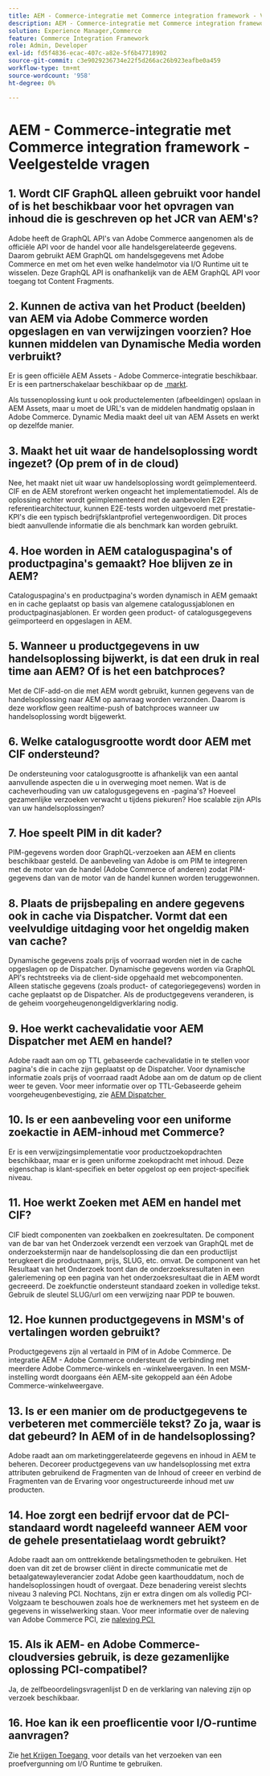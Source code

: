 ```yaml
---
title: AEM - Commerce-integratie met Commerce integration framework - Veelgestelde vragen
description: AEM - Commerce-integratie met Commerce integration framework - Veelgestelde vragen
solution: Experience Manager,Commerce
feature: Commerce Integration Framework
role: Admin, Developer
exl-id: fd5f4836-ecac-407c-a82e-5f6b47718902
source-git-commit: c3e9029236734e22f5d266ac26b923eafbe0a459
workflow-type: tm+mt
source-wordcount: '958'
ht-degree: 0%

---
```


# AEM - Commerce-integratie met Commerce integration framework - Veelgestelde vragen

## 1. Wordt CIF GraphQL alleen gebruikt voor handel of is het beschikbaar voor het opvragen van inhoud die is geschreven op het JCR van AEM&#39;s?

Adobe heeft de GraphQL API&#39;s van Adobe Commerce aangenomen als de officiële API voor de handel voor alle handelsgerelateerde gegevens. Daarom gebruikt AEM GraphQL om handelsgegevens met Adobe Commerce en met om het even welke handelmotor via I/O Runtime uit te wisselen. Deze GraphQL API is onafhankelijk van de AEM GraphQL API voor toegang tot Content Fragments.

## 2. Kunnen de activa van het Product (beelden) van AEM via Adobe Commerce worden opgeslagen en van verwijzingen voorzien? Hoe kunnen middelen van Dynamische Media worden verbruikt?

Er is geen officiële AEM Assets - Adobe Commerce-integratie beschikbaar. Er is een partnerschakelaar beschikbaar op de [&#x200B; markt &#x200B;](https://marketplace.magento.com/partner/bounteous_ecomm).

Als tussenoplossing kunt u ook productelementen (afbeeldingen) opslaan in AEM Assets, maar u moet de URL&#39;s van de middelen handmatig opslaan in Adobe Commerce. Dynamic Media maakt deel uit van AEM Assets en werkt op dezelfde manier.

## 3. Maakt het uit waar de handelsoplossing wordt ingezet? (Op prem of in de cloud)

Nee, het maakt niet uit waar uw handelsoplossing wordt geïmplementeerd. CIF en de AEM storefront werken ongeacht het implementatiemodel. Als de oplossing echter wordt geïmplementeerd met de aanbevolen E2E-referentiearchitectuur, kunnen E2E-tests worden uitgevoerd met prestatie-KPI&#39;s die een typisch bedrijfsklantprofiel vertegenwoordigen. Dit proces biedt aanvullende informatie die als benchmark kan worden gebruikt.

## 4. Hoe worden in AEM cataloguspagina&#39;s of productpagina&#39;s gemaakt? Hoe blijven ze in AEM?

Cataloguspagina&#39;s en productpagina&#39;s worden dynamisch in AEM gemaakt en in cache geplaatst op basis van algemene catalogussjablonen en productpaginasjablonen. Er worden geen product- of catalogusgegevens geïmporteerd en opgeslagen in AEM.

## 5. Wanneer u productgegevens in uw handelsoplossing bijwerkt, is dat een druk in real time aan AEM? Of is het een batchproces?

Met de CIF-add-on die met AEM wordt gebruikt, kunnen gegevens van de handelsoplossing naar AEM op aanvraag worden verzonden. Daarom is deze workflow geen realtime-push of batchproces wanneer uw handelsoplossing wordt bijgewerkt.

## 6. Welke catalogusgrootte wordt door AEM met CIF ondersteund?

De ondersteuning voor catalogusgrootte is afhankelijk van een aantal aanvullende aspecten die u in overweging moet nemen. Wat is de cacheverhouding van uw catalogusgegevens en -pagina&#39;s? Hoeveel gezamenlijke verzoeken verwacht u tijdens piekuren? Hoe scalable zijn APIs van uw handelsoplossingen?

## 7. Hoe speelt PIM in dit kader?

PIM-gegevens worden door GraphQL-verzoeken aan AEM en clients beschikbaar gesteld. De aanbeveling van Adobe is om PIM te integreren met de motor van de handel (Adobe Commerce of anderen) zodat PIM-gegevens dan van de motor van de handel kunnen worden teruggewonnen.

## 8. Plaats de prijsbepaling en andere gegevens ook in cache via Dispatcher. Vormt dat een veelvuldige uitdaging voor het ongeldig maken van cache?

Dynamische gegevens zoals prijs of voorraad worden niet in de cache opgeslagen op de Dispatcher. Dynamische gegevens worden via GraphQL API&#39;s rechtstreeks via de client-side opgehaald met webcomponenten. Alleen statische gegevens (zoals product- of categoriegegevens) worden in cache geplaatst op de Dispatcher. Als de productgegevens veranderen, is de geheim voorgeheugenongeldigverklaring nodig.

## 9. Hoe werkt cachevalidatie voor AEM Dispatcher met AEM en handel?

Adobe raadt aan om op TTL gebaseerde cachevalidatie in te stellen voor pagina&#39;s die in cache zijn geplaatst op de Dispatcher. Voor dynamische informatie zoals prijs of voorraad raadt Adobe aan om de datum op de client weer te geven. Voor meer informatie over op TTL-Gebaseerde geheim voorgeheugenbevestiging, zie [&#x200B; AEM Dispatcher &#x200B;](https://experienceleague.adobe.com/docs/experience-cloud-kcs/kbarticles/KA-17458.html?lang=nl-NL)

## 10. Is er een aanbeveling voor een uniforme zoekactie in AEM-inhoud met Commerce?

Er is een verwijzingsimplementatie voor productzoekopdrachten beschikbaar, maar er is geen uniforme zoekopdracht met inhoud. Deze eigenschap is klant-specifiek en beter opgelost op een project-specifiek niveau.

## 11. Hoe werkt Zoeken met AEM en handel met CIF?

CIF biedt componenten van zoekbalken en zoekresultaten. De component van de bar van het Onderzoek verzendt een verzoek van GraphQL met de onderzoekstermijn naar de handelsoplossing die dan een productlijst terugkeert die productnaam, prijs, SLUG, etc. omvat. De component van het Resultaat van het Onderzoek toont dan de onderzoeksresultaten in een galeriemening op een pagina van het onderzoeksresultaat die in AEM wordt gecreeerd. De zoekfunctie ondersteunt standaard zoeken in volledige tekst. Gebruik de sleutel SLUG/url om een verwijzing naar PDP te bouwen.

## 12. Hoe kunnen productgegevens in MSM&#39;s of vertalingen worden gebruikt?

Productgegevens zijn al vertaald in PIM of in Adobe Commerce. De integratie AEM - Adobe Commerce ondersteunt de verbinding met meerdere Adobe Commerce-winkels en -winkelweergaven. In een MSM-instelling wordt doorgaans één AEM-site gekoppeld aan één Adobe Commerce-winkelweergave.

## 13. Is er een manier om de productgegevens te verbeteren met commerciële tekst? Zo ja, waar is dat gebeurd? In AEM of in de handelsoplossing?

Adobe raadt aan om marketinggerelateerde gegevens en inhoud in AEM te beheren. Decoreer productgegevens van uw handelsoplossing met extra attributen gebruikend de Fragmenten van de Inhoud of creeer en verbind de Fragmenten van de Ervaring voor ongestructureerde inhoud met uw producten.

## 14. Hoe zorgt een bedrijf ervoor dat de PCI-standaard wordt nageleefd wanneer AEM voor de gehele presentatielaag wordt gebruikt?

Adobe raadt aan om onttrekkende betalingsmethoden te gebruiken. Het doen van dit zet de browser cliënt in directe communicatie met de betaalgatewayleverancier zodat Adobe geen kaarthouddatum, noch de handelsoplossingen houdt of overgaat. Deze benadering vereist slechts niveau 3 naleving PCI. Nochtans, zijn er extra dingen om als volledig PCI-Volgzaam te beschouwen zoals hoe de werknemers met het systeem en de gegevens in wisselwerking staan. Voor meer informatie over de naleving van Adobe Commerce PCI, zie [&#x200B; naleving PCI &#x200B;](https://business.adobe.com/nl/products/magento/pci-compliance.html)

## 15. Als ik AEM- en Adobe Commerce-cloudversies gebruik, is deze gezamenlijke oplossing PCI-compatibel?

Ja, de zelfbeoordelingsvragenlijst D en de verklaring van naleving zijn op verzoek beschikbaar.

## 16. Hoe kan ik een proeflicentie voor I/O-runtime aanvragen?

Zie [&#x200B; het Krijgen Toegang &#x200B;](https://developer.adobe.com/runtime/docs/guides/overview/getting_access/) voor details van het verzoeken van een proefvergunning om I/O Runtime te gebruiken.
